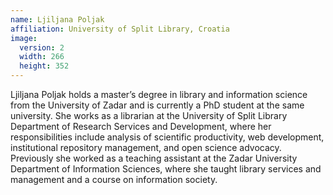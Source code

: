 ```yaml
---
name: Ljiljana Poljak
affiliation: University of Split Library, Croatia
image:
  version: 2
  width: 266
  height: 352
---
```


Ljiljana Poljak holds a master’s degree in library and information science from the University of Zadar and is currently a PhD student at the same university. She works as a librarian at the University of Split Library Department of Research Services and Development, where her responsibilities include analysis of scientific productivity, web development, institutional repository management, and open science advocacy. Previously she worked as a teaching assistant at the Zadar University Department of Information Sciences, where she taught library services and management and a course on information society.
